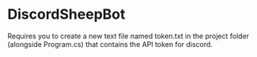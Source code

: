 # DiscordSheepBot

Requires you to create a new text file named token.txt in the project folder (alongside Program.cs) that contains the API token for discord.
